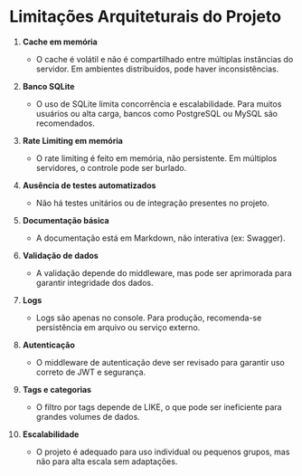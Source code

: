 # Limitações Arquiteturais do Projeto

1. **Cache em memória**
   - O cache é volátil e não é compartilhado entre múltiplas instâncias do servidor. Em ambientes distribuídos, pode haver inconsistências.

2. **Banco SQLite**
   - O uso de SQLite limita concorrência e escalabilidade. Para muitos usuários ou alta carga, bancos como PostgreSQL ou MySQL são recomendados.

3. **Rate Limiting em memória**
   - O rate limiting é feito em memória, não persistente. Em múltiplos servidores, o controle pode ser burlado.

4. **Ausência de testes automatizados**
   - Não há testes unitários ou de integração presentes no projeto.

5. **Documentação básica**
   - A documentação está em Markdown, não interativa (ex: Swagger).

6. **Validação de dados**
   - A validação depende do middleware, mas pode ser aprimorada para garantir integridade dos dados.

7. **Logs**
   - Logs são apenas no console. Para produção, recomenda-se persistência em arquivo ou serviço externo.

8. **Autenticação**
   - O middleware de autenticação deve ser revisado para garantir uso correto de JWT e segurança.

9. **Tags e categorias**
   - O filtro por tags depende de LIKE, o que pode ser ineficiente para grandes volumes de dados.

10. **Escalabilidade**
    - O projeto é adequado para uso individual ou pequenos grupos, mas não para alta escala sem adaptações.
